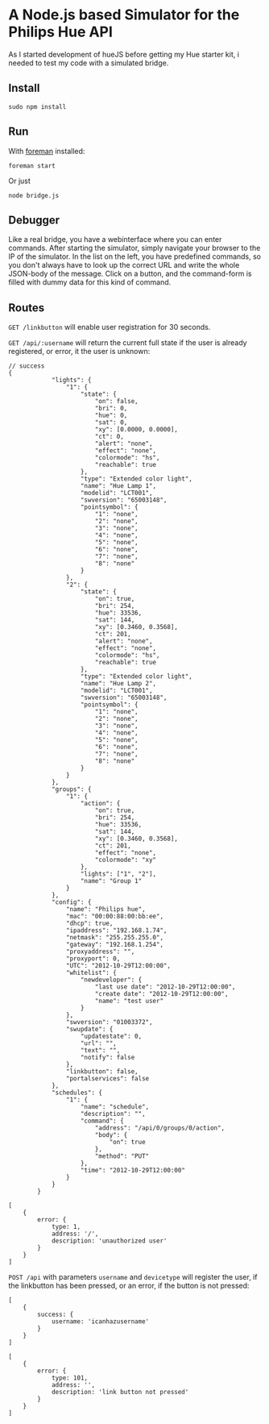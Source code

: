 # A Node.js based Simulator for the Philips Hue API

As I started development of hueJS before getting my Hue starter kit, i needed to test my code with a simulated bridge.

## Install

```
sudo npm install
```

## Run

With [foreman](http://blog.daviddollar.org/2011/05/06/introducing-foreman.html) installed:
```
foreman start
```

Or just 
```
node bridge.js
```

## Debugger

Like a real bridge, you have a webinterface where you can enter commands. After starting the simulator, simply navigate your browser to the IP of the simulator. In the list on the left, you have predefined commands, so you don't always have to look up the correct URL and write the whole JSON-body of the message. Click on a button, and the command-form is filled with dummy data for this kind of command.

## Routes

`GET /linkbutton` will enable user registration for 30 seconds.

`GET /api/:username` will return the current full state if the user is already registered, or error, it the user is unknown:
```
// success
{
            "lights": {
                "1": {
                    "state": {
                        "on": false,
                        "bri": 0,
                        "hue": 0,
                        "sat": 0,
                        "xy": [0.0000, 0.0000],
                        "ct": 0,
                        "alert": "none",
                        "effect": "none",
                        "colormode": "hs",
                        "reachable": true
                    },
                    "type": "Extended color light",
                    "name": "Hue Lamp 1",
                    "modelid": "LCT001",
                    "swversion": "65003148",
                    "pointsymbol": {
                        "1": "none",
                        "2": "none",
                        "3": "none",
                        "4": "none",
                        "5": "none",
                        "6": "none",
                        "7": "none",
                        "8": "none"
                    }
                },
                "2": {
                    "state": {
                        "on": true,
                        "bri": 254,
                        "hue": 33536,
                        "sat": 144,
                        "xy": [0.3460, 0.3568],
                        "ct": 201,
                        "alert": "none",
                        "effect": "none",
                        "colormode": "hs",
                        "reachable": true
                    },
                    "type": "Extended color light",
                    "name": "Hue Lamp 2",
                    "modelid": "LCT001",
                    "swversion": "65003148",
                    "pointsymbol": {
                        "1": "none",
                        "2": "none",
                        "3": "none",
                        "4": "none",
                        "5": "none",
                        "6": "none",
                        "7": "none",
                        "8": "none"
                    }
                }
            },
            "groups": {
                "1": {
                    "action": {
                        "on": true,
                        "bri": 254,
                        "hue": 33536,
                        "sat": 144,
                        "xy": [0.3460, 0.3568],
                        "ct": 201,
                        "effect": "none",
                        "colormode": "xy"
                    },
                    "lights": ["1", "2"],
                    "name": "Group 1"
                }
            },
            "config": {
                "name": "Philips hue",
                "mac": "00:00:88:00:bb:ee",
                "dhcp": true,
                "ipaddress": "192.168.1.74",
                "netmask": "255.255.255.0",
                "gateway": "192.168.1.254",
                "proxyaddress": "",
                "proxyport": 0,
                "UTC": "2012-10-29T12:00:00",
                "whitelist": {
                    "newdeveloper": {
                        "last use date": "2012-10-29T12:00:00",
                        "create date": "2012-10-29T12:00:00",
                        "name": "test user"
                    }
                },
                "swversion": "01003372",
                "swupdate": {
                    "updatestate": 0,
                    "url": "",
                    "text": "",
                    "notify": false
                },
                "linkbutton": false,
                "portalservices": false
            },
            "schedules": {
                "1": {
                    "name": "schedule",
                    "description": "",
                    "command": {
                        "address": "/api/0/groups/0/action",
                        "body": {
                            "on": true
                        },
                        "method": "PUT"
                    },
                    "time": "2012-10-29T12:00:00"
                }
            }
        }
```
```
[
    {
        error: {
            type: 1,
            address: '/',
            description: 'unauthorized user'
        }
    }
]
```


`POST /api` with parameters `username` and `devicetype` will register the user, if the linkbutton has been pressed, or an error, if the button is not pressed:
```
[
    {
        success: {
            username: 'icanhazusername'
        }
    }
]
```
```
[
    {
        error: {
            type: 101,
            address: '',
            description: 'link button not pressed'
        }
    }
]
```
